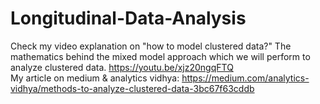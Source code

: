 # Longitudinal-Data-Analysis
Check my video explanation on "how to model clustered data?"
The mathematics behind the mixed model approach which we will perform to analyze clustered data.
https://youtu.be/xjz20ngqFTQ <br/>
My article on medium & analytics vidhya: https://medium.com/analytics-vidhya/methods-to-analyze-clustered-data-3bc67f63cddb


